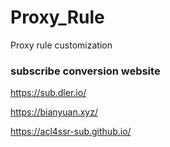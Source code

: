 # Proxy_Rule
Proxy rule customization

### subscribe conversion website

https://sub.dler.io/

https://bianyuan.xyz/

https://acl4ssr-sub.github.io/





